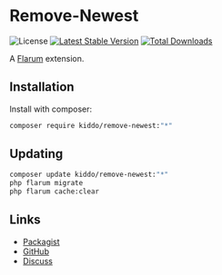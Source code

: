# Remove-Newest

![License](https://img.shields.io/badge/license-CC-BY-NC-ND-2.0-blue.svg) [![Latest Stable Version](https://img.shields.io/packagist/v/kiddo/remove-newest.svg)](https://packagist.org/packages/kiddo/remove-newest) [![Total Downloads](https://img.shields.io/packagist/dt/kiddo/remove-newest.svg)](https://packagist.org/packages/kiddo/remove-newest)

A [Flarum](http://flarum.org) extension. 

## Installation

Install with composer:

```sh
composer require kiddo/remove-newest:"*"
```

## Updating

```sh
composer update kiddo/remove-newest:"*"
php flarum migrate
php flarum cache:clear
```

## Links

- [Packagist](https://packagist.org/packages/kiddo/remove-newest)
- [GitHub](https://github.com/kiddo/remove-newest)
- [Discuss](https://discuss.flarum.org/d/PUT_DISCUSS_SLUG_HERE)
